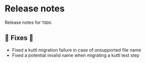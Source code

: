 # Release notes

Release notes for `TODO`.

<!--
## :bangbang: Breaking chages :bangbang:

## :dizzy: New features :dizzy:

## :sparkles: UI changes :sparkles:

## :star: Examples :star:

## :boat: Tutorials :boat:

## :wrench: Fixes :wrench:

## :books: Docs :books:

## :guitar: Misc :guitar:
-->

## :wrench: Fixes :wrench:

- Fixed a kuttl migration failure in case of unsupported file name
- Fixed a potential invalid name when migrating a kuttl test step
